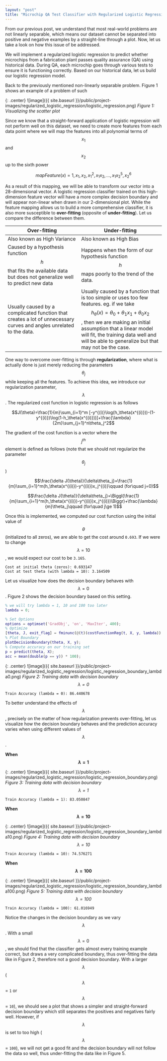 ```yaml
---
layout: "post"
title: "Microchip QA Test Classifier with Regularized Logistic Regression"
---
```


From our previous post, we understand that most real-world problems are not linearly separable, which means our dataset cannot be separated into positive and negative examples by a straight-line through a plot. Now, let us take a look on how this issue of be addressed.

We will implement a regularized logistic regression to predict whether microchips from a fabrication plant passes quality assurance (QA) using historical data. During QA, each microchip goes through various tests to ensure it is functioning correctly. Based on our historical data, let us build our logistic regression model.

Back to the previously mentioned non-linearly separable problem. Figure 1 shows an example of a problem of such

{: .center}
![image]({{ site.baseurl }}/public/project-images/regularized_logistic_regression/logistic_regression.png)
*Figure 1: Visualizing the scatter plot*

Since we know that a straight-forward application of logistic regression will not perform well on this dataset, we need to create more features from each data point where we will map the features into all polynomial terms of $$x_1$$ and $$x_2$$ up to the sixth power

$$mapFeature(x)=1,x_1,x_2,x_1^2,x_1x_2,...,x_1x_2^5, x_2^6$$

As a result of this mapping, we will be able to transform our vector into a 28-dimensional vector. A logistic regression classifier trained on this high-dimension feature vector will have a more complex decision boundary and will appear non-linear when drawn in our 2-dimensional plot. While the feature mapping allows us to build a more comprehensive classifier, it is also more susceptible to **over-fitting** (opposite of **under-fitting**). Let us compare the difference between them.

| Over-fitting 	| Under-fitting 	|
|---------------------------------------------------------------------------------------------------------------------	|------------------------------------------------------------------------------------------------------------------------------------------------------------------------------------------------------------------------------------------------------------------------------------------------------	|
| Also known as High Variance 	| Also known as High Bias 	|
| Caused by a hypothesis function $$h$$ that fits the available data but does not generalize well to predict new data 	| Happens when the form of our hypothesis function $$h$$ maps poorly to the trend of the data. 	|
| Usually caused by a complicated function that creates a lot of unnecessary curves and angles unrelated to the data. 	| Usually caused by a function that is too simple or uses too few features. eg. if we take $$h_\theta(x)=\theta_0+\theta_1x_1+\theta_0x_2$$, then we are making an initial assumption that a linear model will fit, the training data well and will be able to generalize but that may not be the case. 	|

One way to overcome over-fitting is through **regularization**, where what is actually done is just merely reducing the parameters $$\theta_j$$ while keeping all the features. To achieve this idea, we introduce our regularization parameter, $$\lambda$$. The regularized cost function in logistic regression is as follows

$$J(\theta)=\frac{1}{m}\sum_{i=1}^m [-y^{(i)}\log(h_\theta(x^{(i)}))-(1-y^{(i)})\log(1-h_\theta(x^{(i)}))]+\frac{\lambda}{2m}\sum_{j=1}^n\theta_j^2$$

The gradient of the cost function is a vector where the $$j^{th}$$ element is defined as follows (note that we should not regularize the parameter $$\theta_j$$)

$$\frac{\delta J(\theta)}{\delta\theta_j}=\frac{1}{m}\sum_{i=1}^m(h_\theta(x^{(i)})-y^{(i)})x_j^{(i)}\qquad (for\quad j=0)$$

$$\frac{\delta J(\theta)}{\delta\theta_j}=\Biggl(\frac{1}{m}\sum_{i=1}^m(h_\theta(x^{(i)})-y^{(i)})x_j^{(i)})\Biggr)+\frac{\lambda}{m}\theta_j\qquad (for\quad j\ge 1)$$

Once this is implemented, we computed our cost function using the initial value of $$\theta$$ (initialized to all zeros), we are able to get the cost around `0.693`. If we were to change $$\lambda=10$$, we would expect our cost to be `3.165`.

```
Cost at initial theta (zeros): 0.693147
Cost at test theta (with lambda = 10): 3.164509
```

Let us visualize how does the decision boundary behaves with $$\lambda=0$$. Figure 2 shows the decision boundary based on this setting.

```matlab
% we will try lambda = 1, 10 and 100 too later
lambda = 0;

% Set Options
options = optimset('GradObj', 'on', 'MaxIter', 400);
% Optimize
[theta, J, exit_flag] = fminunc(@(t)(costFunctionReg(t, X, y, lambda)), initial_theta, options);
% Plot Boundary
plotDecisionBoundary(theta, X, y);
% Compute accuracy on our training set
p = predict(theta, X);
acc = mean(double(p == y)) * 100);
```

{: .center}
![image]({{ site.baseurl }}/public/project-images/regularized_logistic_regression/logistic_regression_boundary_lambda0.png)
*Figure 2: Training data with decision boundary $$\lambda=0$$*

```
Train Accuracy (lambda = 0): 86.440678
```


To better understand the effects of $$\lambda$$, precisely on the matter of how regularization prevents over-fitting, let us visualize how the decision boundary behaves and the prediction accuracy varies when using different values of $$\lambda$$.

**When $$\lambda=1$$**


{: .center}
![image]({{ site.baseurl }}/public/project-images/regularized_logistic_regression/logistic_regression_boundary.png)
*Figure 3: Training data with decision boundary $$\lambda=1$$*

```
Train Accuracy (lambda = 1): 83.050847
```
**When $$\lambda=10$$**

{: .center}
![image]({{ site.baseurl }}/public/project-images/regularized_logistic_regression/logistic_regression_boundary_lambda10.png)
*Figure 4: Training data with decision boundary $$\lambda=10$$*

```
Train Accuracy (lambda = 10): 74.576271
```

**When $$\lambda=100$$**

{: .center}
![image]({{ site.baseurl }}/public/project-images/regularized_logistic_regression/logistic_regression_boundary_lambda100.png)
*Figure 5: Training data with decision boundary $$\lambda=100$$*

```
Train Accuracy (lambda = 100): 61.016949
```

Notice the changes in the decision boundary as we vary $$\lambda$$. With a small $$\lambda=0$$, we should find that the classifier gets almost every training example correct, but draws a very complicated boundary, thus over-fitting the data like in Figure 2, therefore not a good decision boundary. With a larger $$\lambda$$ ($$\lambda$$ = `1` or $$\lambda$$ = `10`), we should see a plot that shows a simpler and straight-forward decision boundary which still separates the positives and negatives fairly well. However, if $$\lambda$$ is set to too high ($$\lambda$$ = `100`), we will not get a good fit and the decision boundary will not follow the data so well, thus under-fitting the data like in Figure 5.


